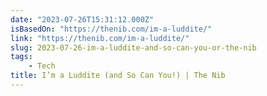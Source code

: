 ```yaml
---
date: "2023-07-26T15:31:12.000Z"
isBasedOn: "https://thenib.com/im-a-luddite/"
link: "https://thenib.com/im-a-luddite/"
slug: 2023-07-26-im-a-luddite-and-so-can-you-or-the-nib
tags:
    - Tech
title: I’m a Luddite (and So Can You!) | The Nib
---
```

